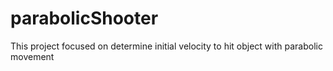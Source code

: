 # parabolicShooter
This project focused on determine initial velocity to hit object with parabolic movement
